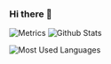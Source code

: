 ### Hi there 👋
![Metrics](https://metrics.lecoq.io/GX88?template=classic&config.timezone=Asia%2FShanghai)
![Github Stats](https://github-readme-stats.vercel.app/api?username=GX88&show_icons=true&theme=dark&count_private=true)

![Most Used Languages](https://github-readme-stats.vercel.app/api/top-langs/?username=GX88&theme=dark&layout=compact)
<!--
**GX88/GX88** is a ✨ _special_ ✨ repository because its `README.md` (this file) appears on your GitHub profile.

Here are some ideas to get you started:

- 🔭 I’m currently working on ...
- 🌱 I’m currently learning ...
- 👯 I’m looking to collaborate on ...
- 🤔 I’m looking for help with ...
- 💬 Ask me about ...
- 📫 How to reach me: ...
- 😄 Pronouns: ...
- ⚡ Fun fact: ...
-->
